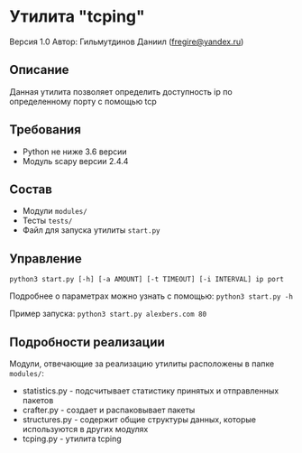 # Утилита "tcping"
Версия 1.0
Автор: Гильмутдинов Даниил (fregire@yandex.ru)

## Описание
Данная утилита позволяет определить доступность ip по определенному порту с помощью tcp

## Требования
* Python не ниже 3.6 версии
* Модуль scapy версии 2.4.4

## Состав
* Модули `modules/`
* Тесты `tests/`
* Файл для запуска утилиты `start.py`

## Управление
`python3 start.py [-h] [-a AMOUNT] [-t TIMEOUT] [-i INTERVAL] ip port`

Подробнее о параметрах можно узнать с помощью:
`python3 start.py -h`

Пример запуска:
`python3 start.py alexbers.com 80`


## Подробности реализации
Модули, отвечающие за реализацию утилиты расположены в папке `modules/`:
* statistics.py - подсчитывает статистику принятых и отправленных пакетов
* crafter.py - создает и распаковывает пакеты
* structures.py - содержит общие структуры данных, которые используются в других модулях
* tcping.py - утилита tcping
